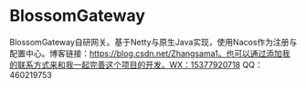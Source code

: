 # BlossomGateway
BlossomGateway自研网关。基于Netty与原生Java实现，使用Nacos作为注册与配置中心。博客链接：https://blog.csdn.net/Zhangsama1。也可以通过添加我的联系方式来和我一起完善这个项目的开发。WX：15377920718 QQ：460219753
